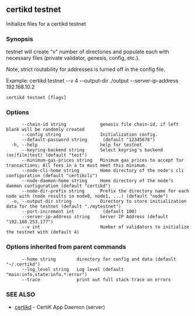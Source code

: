 ## certikd testnet

Initialize files for a certikd testnet

### Synopsis

testnet will create "v" number of directories and populate each with
necessary files (private validator, genesis, config, etc.).

Note, strict routability for addresses is turned off in the config file.

Example:
	certikd testnet --v 4 --output-dir ./output --server-ip-address 192.168.10.2
	

```
certikd testnet [flags]
```

### Options

```
      --chain-id string             genesis file chain-id, if left blank will be randomly created
      --config string               Initialization config.
      --default-password string      (default "12345678")
  -h, --help                        help for testnet
      --keyring-backend string      Select keyring's backend (os|file|test) (default "test")
      --minimum-gas-prices string   Minimum gas prices to accept for transactions; All fees in a tx must meet this minimum.
      --node-cli-home string        Home directory of the node's cli configuration (default "certikcli")
      --node-daemon-home string     Home directory of the node's daemon configuration (default "certikd")
      --node-dir-prefix string      Prefix the directory name for each node with (node results in node0, node1, ...) (default "node")
  -o, --output-dir string           Directory to store initialization data for the testnet (default "./mytestnet")
      --port-increment int           (default 100)
      --server-ip-address string    Server IP Address (default "192.168.253.177")
      --v int                       Number of validators to initialize the testnet with (default 4)
```

### Options inherited from parent commands

```
      --home string        directory for config and data (default "~/.certikd")
      --log_level string   Log level (default "main:info,state:info,*:error")
      --trace              print out full stack trace on errors
```

### SEE ALSO

* [certikd](certikd.md)	 - CertiK App Daemon (server)


